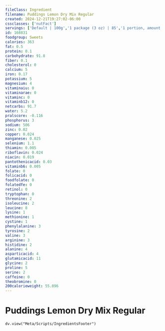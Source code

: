 ```yaml
---
fileClass: Ingredient
filename: Puddings Lemon Dry Mix Regular
created: 2024-12-21T19:27:02-06:00
cssclasses: ['nutFact']
servings: ['Default | 100g','1 package (3 oz) | 85','1 portion, amount to make 1/2 cup | 21']
id: 168831
foodgroup: Sweets
calories: 363
fat: 0.5
protein: 0.1
carbohydrate: 91.8
fiber: 0.1
cholesterol: 0
calcium: 5
iron: 0.17
potassium: 5
magnesium: 4
vitaminaiu: 0
vitaminarae: 0
vitaminc: 0
vitaminb12: 0
netcarbs: 91.7
water: 5.2
pralscore: -0.116
phosphorus: 3
sodium: 506
zinc: 0.02
copper: 0.024
manganese: 0.025
selenium: 1.1
thiamin: 0.005
riboflavin: 0.024
niacin: 0.019
pantothenicacid: 0.03
vitaminb6: 0.005
folate: 0
folicacid: 0
foodfolate: 0
folatedfe: 0
retinol: 0
tryptophan: 0
threonine: 2
isoleucine: 2
leucine: 8
lysine: 1
methionine: 1
cystine: 1
phenylalanine: 3
tyrosine: 2
valine: 3
arginine: 3
histidine: 2
alanine: 4
asparticacid: 4
glutamicacid: 11
glycine: 2
proline: 5
serine: 2
caffeine: 0
theobromine: 0
200calorieweight: 55.096
---
```


# Puddings Lemon Dry Mix Regular

```dataviewjs
dv.view("Meta/Scripts/IngredientsFooter")
```